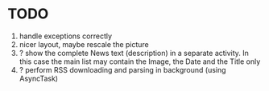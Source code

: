 TODO
====

1. handle exceptions correctly
2. nicer layout, maybe rescale the picture
3. ? show the complete News text (description) in a separate activity. In this case the main list may contain the Image, the Date and the Title only
4. ? perform RSS downloading and parsing in background (using AsyncTask)

